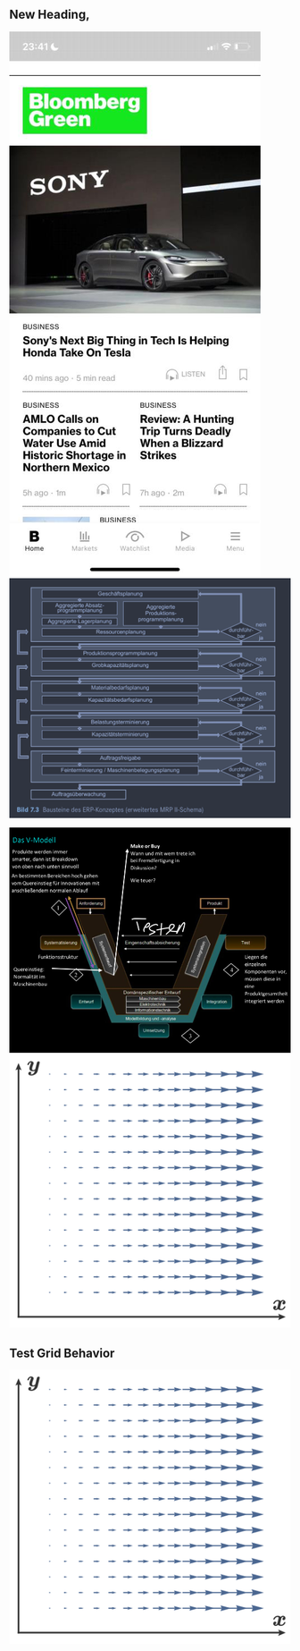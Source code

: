 ## New Heading,
![](attachment/212864a5aeb8593e31dd1866bacb3ebc.png) 
![](attachment/2ec9a6d3a88a9064fbff71355e0749e1.png) 

![](attachment/32bed32d49e786f617cc722679be3c5c.png)
![](attachment/daff335cd042d7411f6a631679eed8ed.png)

## Test Grid Behavior
![](attachment/daff335cd042d7411f6a631679eed8ed.png)